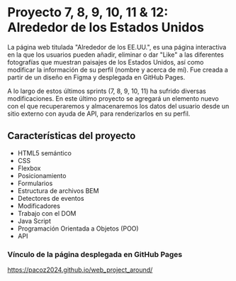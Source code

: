 # Proyecto 7, 8, 9, 10, 11 & 12: Alrededor de los Estados Unidos

La página web titulada "Alrededor de los EE.UU.", es una página interactiva en la que los usuarios pueden añadir, eliminar o dar "Like" a las diferentes fotografías que muestran paisajes de los Estados Unidos, así como modificar la información de su perfil (nombre y acerca de mí). Fue creada a partir de un diseño en Figma y desplegada en GitHub Pages.

A lo largo de estos últimos sprints (7, 8, 9, 10, 11) ha sufrido diversas modificaciones. En este último proyecto se agregará un elemento nuevo con el que recuperaremos y almacenaremos los datos del usuario desde un sitio externo con ayuda de API, para renderizarlos en su perfil.

## Características del proyecto

- HTML5 semántico
- CSS
- Flexbox
- Posicionamiento
- Formularios
- Estructura de archivos BEM
- Detectores de eventos
- Modificadores
- Trabajo con el DOM
- Java Script
- Programación Orientada a Objetos (POO)
- API

### Vínculo de la página desplegada en GitHub Pages

https://pacoz2024.github.io/web_project_around/
